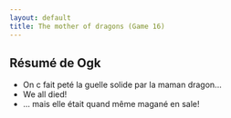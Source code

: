 ```yaml
---
layout: default
title: The mother of dragons (Game 16)
---
```


## Résumé de Ogk
- On c fait peté la guelle solide par la maman dragon...
- We all died! 
- ... mais elle était quand même magané en sale!